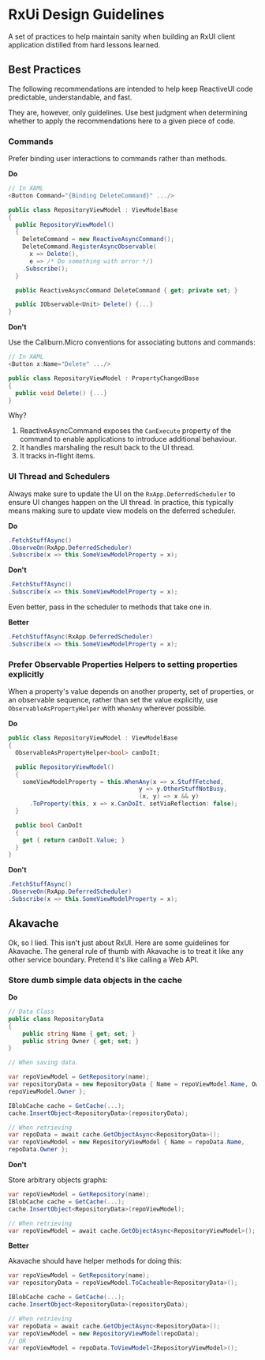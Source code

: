 RxUi Design Guidelines
======================

A set of practices to help maintain sanity when building an RxUI client 
application distilled from hard lessons learned.

## Best Practices

The following recommendations are intended to help keep ReactiveUI code 
predictable, understandable, and fast.

They are, however, only guidelines. Use best judgment when determining whether 
to apply the recommendations here to a given piece of code.

### Commands

Prefer binding user interactions to commands rather than methods.

__Do__

```csharp
// In XAML
<Button Command="{Binding DeleteCommand}" .../>

public class RepositoryViewModel : ViewModelBase 
{
  public RepositoryViewModel() 
  {
    DeleteCommand = new ReactiveAsyncCommand();
    DeleteCommand.RegisterAsyncObservable(
      x => Delete(),  
      e => /* Do something with error */)
    .Subscribe();
  }

  public ReactiveAsyncCommand DeleteCommand { get; private set; }

  public IObservable<Unit> Delete() {...}
}
```

__Don't__

Use the Caliburn.Micro conventions for associating buttons and commands:

```csharp
// In XAML
<Button x:Name="Delete" .../>

public class RepositoryViewModel : PropertyChangedBase
{
  public void Delete() {...}	
}
```

Why? 

1. ReactiveAsyncCommand exposes the `CanExecute` property of the command to 
enable applications to introduce additional behaviour.
2. It handles marshaling the result back to the UI thread.
3. It tracks in-flight items.

### UI Thread and Schedulers

Always make sure to update the UI on the `RxApp.DeferredScheduler` to ensure UI 
changes happen on the UI thread. In practice, this typically means making sure 
to update view models on the deferred scheduler.

__Do__

```csharp
.FetchStuffAsync()
.ObserveOn(RxApp.DeferredScheduler)
.Subscribe(x => this.SomeViewModelProperty = x);
```
__Don't__

```csharp
.FetchStuffAsync()
.Subscribe(x => this.SomeViewModelProperty = x);
```

Even better, pass in the scheduler to methods that take one in.

__Better__

```csharp
.FetchStuffAsync(RxApp.DeferredScheduler)
.Subscribe(x => this.SomeViewModelProperty = x);
```

### Prefer Observable Properties Helpers to setting properties explicitly
When a property's value depends on another property, set of properties, or an 
observable sequence, rather than set the value explicitly, use 
`ObservableAsPropertyHelper` with `WhenAny` wherever possible.

__Do__

```csharp
public class RepositoryViewModel : ViewModelBase 
{
  ObservableAsPropertyHelper<bool> canDoIt;

  public RepositoryViewModel() 
  {
    someViewModelProperty = this.WhenAny(x => x.StuffFetched, 
									 y => y.OtherStuffNotBusy, 
									 (x, y) => x && y)
      .ToProperty(this, x => x.CanDoIt, setViaReflection: false);
  }

  public bool CanDoIt
  {
    get { return canDoIt.Value; }  
  }	
}
```

__Don't__

```csharp
.FetchStuffAsync()
.ObserveOn(RxApp.DeferredScheduler)
.Subscribe(x => this.SomeViewModelProperty = x);
```

## Akavache

Ok, so I lied. This isn't just about RxUI. Here are some guidelines for 
Akavache. The general rule of thumb with Akavache is to treat it like any other 
service boundary. Pretend it's like calling a Web API.

### Store dumb simple data objects in the cache

__Do__

```csharp
// Data Class 
public class RepositoryData
{
    public string Name { get; set; }
    public string Owner { get; set; }
}

// When saving data.

var repoViewModel = GetRepository(name);
var repositoryData = new RepositoryData { Name = repoViewModel.Name, Owner = 
repoViewModel.Owner };

IBlobCache cache = GetCache(...);
cache.InsertObject<RepositoryData>(repositoryData);

// When retrieving
var repoData = await cache.GetObjectAsync<RepositoryData>();
var repoViewModel = new RepositoryViewModel { Name = repoData.Name, 
repoData.Owner };
```

__Don't__

Store arbitrary objects graphs:

```csharp
var repoViewModel = GetRepository(name);
IBlobCache cache = GetCache(...);
cache.InsertObject<RepositoryData>(repoViewModel);

// When retrieving
var repoViewModel = await cache.GetObjectAsync<RepositoryViewModel>();
```

__Better__

Akavache should have helper methods for doing this:

```csharp
var repoViewModel = GetRepository(name);
var repositoryData = repoViewModel.ToCacheable<RepositoryData>();

IBlobCache cache = GetCache(...);
cache.InsertObject<RepositoryData>(repositoryData);

// When retrieving
var repoData = await cache.GetObjectAsync<RepositoryData>();
var repoViewModel = new RepositoryViewModel(repoData);
// OR
var repoViewModel = repoData.ToViewModel<IRepositoryViewModel>();
```